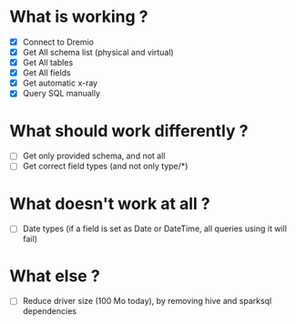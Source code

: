 # What is working ?

- [x] Connect to Dremio
- [x] Get All schema list (physical and virtual)
- [x] Get All tables
- [x] Get All fields
- [x] Get automatic x-ray
- [x] Query SQL manually

# What should work differently ?

- [ ] Get only provided schema, and not all
- [ ] Get correct field types (and not only type/*)

# What doesn't work at all ?

- [ ] Date types (if a field is set as Date or DateTime, all queries using it will fail)

# What else ?

- [ ] Reduce driver size (100 Mo today), by removing hive and sparksql dependencies